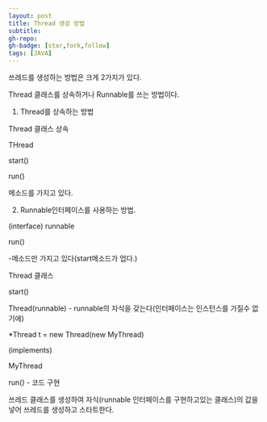 ```yaml
---
layout: post
title: Thread 생성 방법 
subtitle:
gh-repo:
gh-badge: [star,fork,follow]
tags: [JAVA]
---
```


쓰레드를 생성하는 방법은 크게 2가지가 있다.

Thread 클래스를 상속하거나 Runnable<interface>를 쓰는 방법이다.

1. Thread를 상속하는 방법 

Thread 클래스 상속

THread

start()

run()

메소드를 가지고 있다.




2. Runnable인터페이스를 사용하는 방법.

(interface)
runnable

run()

-메소드만 가지고 있다(start메소드가 업다.)


Thread 클래스 

start()

Thread(runnable) - runnable의 자식을 갖는다(인터페이스는 인스턴스를 가질수 없기에)

*Thread t = new Thread(new MyThread)



(implements)

MyThread

run() - 코드 구현


쓰레드 클래스를 생성하여 자식(runnable 인터페이스를 구현하고있는 클래스)의 값을 넣어 쓰레드를 생성하고 스타트한다.
